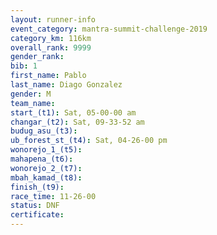 ```yaml
---
layout: runner-info 
event_category: mantra-summit-challenge-2019 
category_km: 116km 
overall_rank: 9999
gender_rank: 
bib: 1
first_name: Pablo
last_name: Diago Gonzalez
gender: M
team_name: 
start_(t1): Sat, 05-00-00 am
changar_(t2): Sat, 09-33-52 am
budug_asu_(t3): 
ub_forest_st_(t4): Sat, 04-26-00 pm
wonorejo_1_(t5): 
mahapena_(t6): 
wonorejo_2_(t7): 
mbah_kamad_(t8): 
finish_(t9): 
race_time: 11-26-00
status: DNF
certificate: 
---
```

